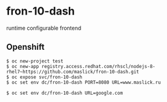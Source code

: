 # fron-10-dash
runtime configurable frontend


## Openshift
```
$ oc new-project test
$ oc new-app registry.access.redhat.com/rhscl/nodejs-8-rhel7~https://github.com/maslick/fron-10-dash.git
$ oc expose svc/fron-10-dash
$ oc set env dc/fron-10-dash PORT=8080 URL=www.maslick.ru
```

```
$ oc set env dc/fron-10-dash URL=google.com
```
